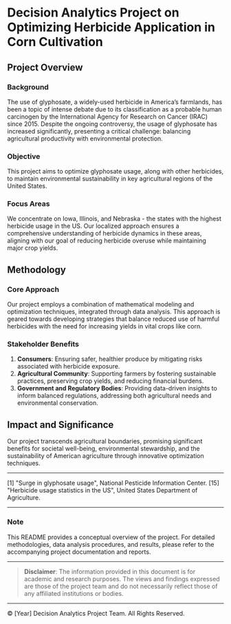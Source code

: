 # Decision Analytics Project on Optimizing Herbicide Application in Corn Cultivation

## Project Overview

### Background
The use of glyphosate, a widely-used herbicide in America’s farmlands, has been a topic of intense debate due to its classification as a probable human carcinogen by the International Agency for Research on Cancer (IRAC) since 2015. Despite the ongoing controversy, the usage of glyphosate has increased significantly, presenting a critical challenge: balancing agricultural productivity with environmental protection.

### Objective
This project aims to optimize glyphosate usage, along with other herbicides, to maintain environmental sustainability in key agricultural regions of the United States.

### Focus Areas
We concentrate on Iowa, Illinois, and Nebraska - the states with the highest herbicide usage in the US. Our localized approach ensures a comprehensive understanding of herbicide dynamics in these areas, aligning with our goal of reducing herbicide overuse while maintaining major crop yields.

## Methodology

### Core Approach
Our project employs a combination of mathematical modeling and optimization techniques, integrated through data analysis. This approach is geared towards developing strategies that balance reduced use of harmful herbicides with the need for increasing yields in vital crops like corn.

### Stakeholder Benefits
1. **Consumers**: Ensuring safer, healthier produce by mitigating risks associated with herbicide exposure.
2. **Agricultural Community**: Supporting farmers by fostering sustainable practices, preserving crop yields, and reducing financial burdens.
3. **Government and Regulatory Bodies**: Providing data-driven insights to inform balanced regulations, addressing both agricultural needs and environmental conservation.

## Impact and Significance
Our project transcends agricultural boundaries, promising significant benefits for societal well-being, environmental stewardship, and the sustainability of American agriculture through innovative optimization techniques.

---

[1] "Surge in glyphosate usage", National Pesticide Information Center.
[15] "Herbicide usage statistics in the US", United States Department of Agriculture.

---

### Note
This README provides a conceptual overview of the project. For detailed methodologies, data analysis procedures, and results, please refer to the accompanying project documentation and reports.

---

> **Disclaimer**: The information provided in this document is for academic and research purposes. The views and findings expressed are those of the project team and do not necessarily reflect those of any affiliated institutions or bodies.

---

© [Year] Decision Analytics Project Team. All Rights Reserved.
